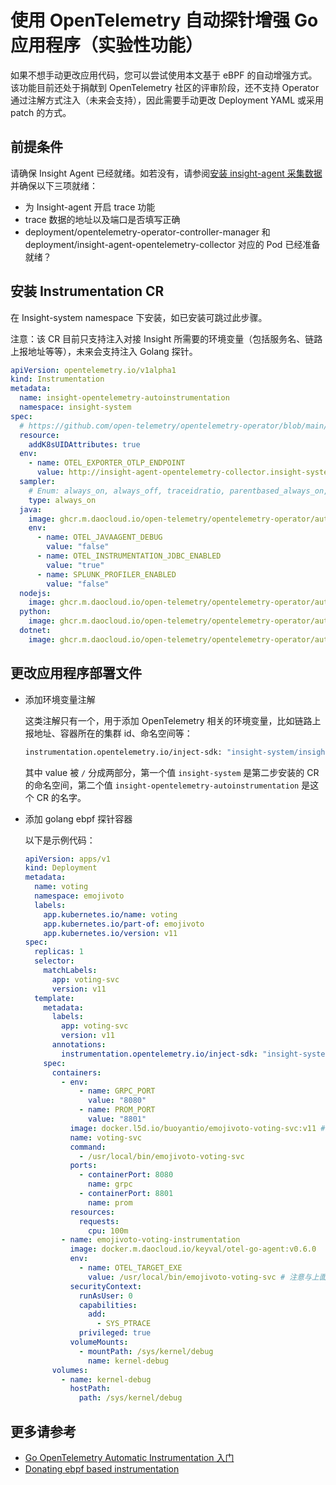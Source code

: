 # 使用 OpenTelemetry 自动探针增强 Go 应用程序（实验性功能）

如果不想手动更改应用代码，您可以尝试使用本文基于 eBPF 的自动增强方式。
该功能目前还处于捐献到 OpenTelemetry 社区的评审阶段，还不支持 Operator 通过注解方式注入（未来会支持），因此需要手动更改 Deployment YAML 或采用 patch 的方式。

## 前提条件

请确保 Insight Agent 已经就绪。如若没有，请参阅[安装 insight-agent 采集数据](../installagent.md) 并确保以下三项就绪：

- 为 Insight-agent 开启 trace 功能
- trace 数据的地址以及端口是否填写正确
- deployment/opentelemetry-operator-controller-manager 和 deployment/insight-agent-opentelemetry-collector 对应的 Pod 已经准备就绪？

## 安装 Instrumentation CR

在 Insight-system namespace 下安装，如已安装可跳过此步骤。

注意：该 CR 目前只支持注入对接 Insight 所需要的环境变量（包括服务名、链路上报地址等等），未来会支持注入 Golang 探针。

```yaml
apiVersion: opentelemetry.io/v1alpha1
kind: Instrumentation
metadata:
  name: insight-opentelemetry-autoinstrumentation
  namespace: insight-system
spec:
  # https://github.com/open-telemetry/opentelemetry-operator/blob/main/docs/api.md#instrumentationspecresource
  resource:
    addK8sUIDAttributes: true
  env:
    - name: OTEL_EXPORTER_OTLP_ENDPOINT
      value: http://insight-agent-opentelemetry-collector.insight-system.svc.cluster.local:4317
  sampler:
    # Enum: always_on, always_off, traceidratio, parentbased_always_on, parentbased_always_off, parentbased_traceidratio, jaeger_remote, xray
    type: always_on
  java:
    image: ghcr.m.daocloud.io/open-telemetry/opentelemetry-operator/autoinstrumentation-java:1.17.0
    env:
      - name: OTEL_JAVAAGENT_DEBUG
        value: "false"
      - name: OTEL_INSTRUMENTATION_JDBC_ENABLED
        value: "true"
      - name: SPLUNK_PROFILER_ENABLED
        value: "false"
  nodejs:
    image: ghcr.m.daocloud.io/open-telemetry/opentelemetry-operator/autoinstrumentation-nodejs:0.31.0
  python:
    image: ghcr.m.daocloud.io/open-telemetry/opentelemetry-operator/autoinstrumentation-python:0.34b0
  dotnet:
    image: ghcr.m.daocloud.io/open-telemetry/opentelemetry-operator/autoinstrumentation-dotnet:0.3.1-beta.1
```

## 更改应用程序部署文件

- 添加环境变量注解

    这类注解只有一个，用于添加 OpenTelemetry 相关的环境变量，比如链路上报地址、容器所在的集群 id、命名空间等：

    ```bash
    instrumentation.opentelemetry.io/inject-sdk: "insight-system/insight-opentelemetry-autoinstrumentation"
    ```

    其中 value 被 `/` 分成两部分，第一个值 `insight-system` 是第二步安装的 CR 的命名空间，第二个值 `insight-opentelemetry-autoinstrumentation` 是这个 CR 的名字。

- 添加 golang ebpf 探针容器

    以下是示例代码：

    ```yaml
    apiVersion: apps/v1
    kind: Deployment
    metadata:
      name: voting
      namespace: emojivoto
      labels:
        app.kubernetes.io/name: voting
        app.kubernetes.io/part-of: emojivoto
        app.kubernetes.io/version: v11
    spec:
      replicas: 1
      selector:
        matchLabels:
          app: voting-svc
          version: v11
      template:
        metadata:
          labels:
            app: voting-svc
            version: v11
          annotations:
            instrumentation.opentelemetry.io/inject-sdk: "insight-system/insight-opentelemetry-autoinstrumentation" # 👈
        spec:
          containers:
            - env:
                - name: GRPC_PORT
                  value: "8080"
                - name: PROM_PORT
                  value: "8801"
              image: docker.l5d.io/buoyantio/emojivoto-voting-svc:v11 # 假设这是您的 Golang 应用程序
              name: voting-svc
              command:
                - /usr/local/bin/emojivoto-voting-svc
              ports:
                - containerPort: 8080
                  name: grpc
                - containerPort: 8801
                  name: prom
              resources:
                requests:
                  cpu: 100m
            - name: emojivoto-voting-instrumentation
              image: docker.m.daocloud.io/keyval/otel-go-agent:v0.6.0
              env:
                - name: OTEL_TARGET_EXE
                  value: /usr/local/bin/emojivoto-voting-svc # 注意与上面 /usr/local/bin/emojivoto-voting-svc 保持一致
              securityContext:
                runAsUser: 0
                capabilities:
                  add:
                    - SYS_PTRACE
                privileged: true
              volumeMounts:
                - mountPath: /sys/kernel/debug
                  name: kernel-debug
          volumes:
            - name: kernel-debug
              hostPath:
                path: /sys/kernel/debug
    ```

## 更多请参考

- [Go OpenTelemetry Automatic Instrumentation 入门](https://github.com/keyval-dev/opentelemetry-go-instrumentation/blob/master/docs/getting-started/README.md)
- [Donating ebpf based instrumentation](https://github.com/open-telemetry/opentelemetry-go-instrumentation/pull/4)
